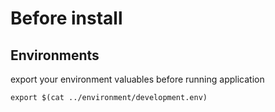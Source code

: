 # Before install

## Environments

export your environment valuables before running application

```
export $(cat ../environment/development.env)
```
